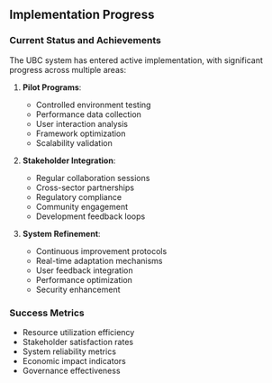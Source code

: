 ## Implementation Progress

### Current Status and Achievements
The UBC system has entered active implementation, with significant progress across multiple areas:

1. **Pilot Programs**:
   - Controlled environment testing
   - Performance data collection
   - User interaction analysis
   - Framework optimization
   - Scalability validation

2. **Stakeholder Integration**:
   - Regular collaboration sessions
   - Cross-sector partnerships
   - Regulatory compliance
   - Community engagement
   - Development feedback loops

3. **System Refinement**:
   - Continuous improvement protocols
   - Real-time adaptation mechanisms
   - User feedback integration
   - Performance optimization
   - Security enhancement

### Success Metrics
- Resource utilization efficiency
- Stakeholder satisfaction rates
- System reliability metrics
- Economic impact indicators
- Governance effectiveness
